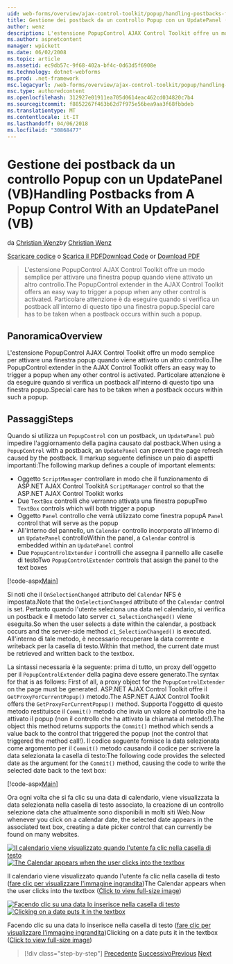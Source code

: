```yaml
---
uid: web-forms/overview/ajax-control-toolkit/popup/handling-postbacks-from-a-popup-control-with-an-updatepanel-vb
title: Gestione dei postback da un controllo Popup con un UpdatePanel (VB) | Documenti Microsoft
author: wenz
description: L'estensione PopupControl AJAX Control Toolkit offre un modo semplice per attivare una finestra popup quando viene attivato un altro controllo. Particolare attenzione deve essere eseguita...
ms.author: aspnetcontent
manager: wpickett
ms.date: 06/02/2008
ms.topic: article
ms.assetid: ec9db57c-9f68-402a-bf4c-0d63d5f6908e
ms.technology: dotnet-webforms
ms.prod: .net-framework
msc.legacyurl: /web-forms/overview/ajax-control-toolkit/popup/handling-postbacks-from-a-popup-control-with-an-updatepanel-vb
msc.type: authoredcontent
ms.openlocfilehash: 312927e01911ea705d0614eac462cd034820c7b4
ms.sourcegitcommit: f8852267f463b62d7f975e56bea9aa3f68fbbdeb
ms.translationtype: MT
ms.contentlocale: it-IT
ms.lasthandoff: 04/06/2018
ms.locfileid: "30868477"
---
```

<a name="handling-postbacks-from-a-popup-control-with-an-updatepanel-vb"></a><span data-ttu-id="7c646-104">Gestione dei postback da un controllo Popup con un UpdatePanel (VB)</span><span class="sxs-lookup"><span data-stu-id="7c646-104">Handling Postbacks from A Popup Control With an UpdatePanel (VB)</span></span>
====================
<span data-ttu-id="7c646-105">da [Christian Wenz](https://github.com/wenz)</span><span class="sxs-lookup"><span data-stu-id="7c646-105">by [Christian Wenz](https://github.com/wenz)</span></span>

<span data-ttu-id="7c646-106">[Scaricare codice](http://download.microsoft.com/download/9/3/f/93f8daea-bebd-4821-833b-95205389c7d0/PopupControl2.vb.zip) o [Scarica il PDF](http://download.microsoft.com/download/2/d/c/2dc10e34-6983-41d4-9c08-f78f5387d32b/popupcontrol2VB.pdf)</span><span class="sxs-lookup"><span data-stu-id="7c646-106">[Download Code](http://download.microsoft.com/download/9/3/f/93f8daea-bebd-4821-833b-95205389c7d0/PopupControl2.vb.zip) or [Download PDF](http://download.microsoft.com/download/2/d/c/2dc10e34-6983-41d4-9c08-f78f5387d32b/popupcontrol2VB.pdf)</span></span>

> <span data-ttu-id="7c646-107">L'estensione PopupControl AJAX Control Toolkit offre un modo semplice per attivare una finestra popup quando viene attivato un altro controllo.</span><span class="sxs-lookup"><span data-stu-id="7c646-107">The PopupControl extender in the AJAX Control Toolkit offers an easy way to trigger a popup when any other control is activated.</span></span> <span data-ttu-id="7c646-108">Particolare attenzione è da eseguire quando si verifica un postback all'interno di questo tipo una finestra popup.</span><span class="sxs-lookup"><span data-stu-id="7c646-108">Special care has to be taken when a postback occurs within such a popup.</span></span>


## <a name="overview"></a><span data-ttu-id="7c646-109">Panoramica</span><span class="sxs-lookup"><span data-stu-id="7c646-109">Overview</span></span>

<span data-ttu-id="7c646-110">L'estensione PopupControl AJAX Control Toolkit offre un modo semplice per attivare una finestra popup quando viene attivato un altro controllo.</span><span class="sxs-lookup"><span data-stu-id="7c646-110">The PopupControl extender in the AJAX Control Toolkit offers an easy way to trigger a popup when any other control is activated.</span></span> <span data-ttu-id="7c646-111">Particolare attenzione è da eseguire quando si verifica un postback all'interno di questo tipo una finestra popup.</span><span class="sxs-lookup"><span data-stu-id="7c646-111">Special care has to be taken when a postback occurs within such a popup.</span></span>

## <a name="steps"></a><span data-ttu-id="7c646-112">Passaggi</span><span class="sxs-lookup"><span data-stu-id="7c646-112">Steps</span></span>

<span data-ttu-id="7c646-113">Quando si utilizza un `PopupControl` con un postback, un `UpdatePanel` può impedire l'aggiornamento della pagina causato dal postback.</span><span class="sxs-lookup"><span data-stu-id="7c646-113">When using a `PopupControl` with a postback, an `UpdatePanel` can prevent the page refresh caused by the postback.</span></span> <span data-ttu-id="7c646-114">Il markup seguente definisce un paio di aspetti importanti:</span><span class="sxs-lookup"><span data-stu-id="7c646-114">The following markup defines a couple of important elements:</span></span>

- <span data-ttu-id="7c646-115">Oggetto `ScriptManager` controllare in modo che il funzionamento di ASP.NET AJAX Control Toolkit</span><span class="sxs-lookup"><span data-stu-id="7c646-115">A `ScriptManager` control so that the ASP.NET AJAX Control Toolkit works</span></span>
- <span data-ttu-id="7c646-116">Due `TextBox` controlli che verranno attivata una finestra popup</span><span class="sxs-lookup"><span data-stu-id="7c646-116">Two `TextBox` controls which will both trigger a popup</span></span>
- <span data-ttu-id="7c646-117">Oggetto `Panel` controllo che verrà utilizzato come finestra popup</span><span class="sxs-lookup"><span data-stu-id="7c646-117">A `Panel` control that will serve as the popup</span></span>
- <span data-ttu-id="7c646-118">All'interno del pannello, un `Calendar` controllo incorporato all'interno di un `UpdatePanel` controllo</span><span class="sxs-lookup"><span data-stu-id="7c646-118">Within the panel, a `Calendar` control is embedded within an `UpdatePanel` control</span></span>
- <span data-ttu-id="7c646-119">Due `PopupControlExtender` i controlli che assegna il pannello alle caselle di testo</span><span class="sxs-lookup"><span data-stu-id="7c646-119">Two `PopupControlExtender` controls that assign the panel to the text boxes</span></span>

[!code-aspx[Main](handling-postbacks-from-a-popup-control-with-an-updatepanel-vb/samples/sample1.aspx)]

<span data-ttu-id="7c646-120">Si noti che il `OnSelectionChanged` attributo del `Calendar` NFS è impostata.</span><span class="sxs-lookup"><span data-stu-id="7c646-120">Note that the `OnSelectionChanged` attribute of the `Calendar` control is set.</span></span> <span data-ttu-id="7c646-121">Pertanto quando l'utente seleziona una data nel calendario, si verifica un postback e il metodo lato server `c1_SelectionChanged()` viene eseguita.</span><span class="sxs-lookup"><span data-stu-id="7c646-121">So when the user selects a date within the calendar, a postback occurs and the server-side method `c1_SelectionChanged()` is executed.</span></span> <span data-ttu-id="7c646-122">All'interno di tale metodo, è necessario recuperare la data corrente e writeback per la casella di testo.</span><span class="sxs-lookup"><span data-stu-id="7c646-122">Within that method, the current date must be retrieved and written back to the textbox.</span></span>

<span data-ttu-id="7c646-123">La sintassi necessaria è la seguente: prima di tutto, un proxy dell'oggetto per il `PopupControlExtender` della pagina deve essere generato.</span><span class="sxs-lookup"><span data-stu-id="7c646-123">The syntax for that is as follows: First of all, a proxy object for the `PopupControlExtender` on the page must be generated.</span></span> <span data-ttu-id="7c646-124">ASP.NET AJAX Control Toolkit offre il `GetProxyForCurrentPopup()` metodo.</span><span class="sxs-lookup"><span data-stu-id="7c646-124">The ASP.NET AJAX Control Toolkit offers the `GetProxyForCurrentPopup()` method.</span></span> <span data-ttu-id="7c646-125">Supporta l'oggetto di questo metodo restituisce il `Commit()` metodo che invia un valore al controllo che ha attivato il popup (non il controllo che ha attivato la chiamata al metodo!).</span><span class="sxs-lookup"><span data-stu-id="7c646-125">The object this method returns supports the `Commit()` method which sends a value back to the control that triggered the popup (not the control that triggered the method call!).</span></span> <span data-ttu-id="7c646-126">Il codice seguente fornisce la data selezionata come argomento per il `Commit()` metodo causando il codice per scrivere la data selezionata la casella di testo:</span><span class="sxs-lookup"><span data-stu-id="7c646-126">The following code provides the selected date as the argument for the `Commit()` method, causing the code to write the selected date back to the text box:</span></span>

[!code-aspx[Main](handling-postbacks-from-a-popup-control-with-an-updatepanel-vb/samples/sample2.aspx)]

<span data-ttu-id="7c646-127">Ora ogni volta che si fa clic su una data di calendario, viene visualizzata la data selezionata nella casella di testo associato, la creazione di un controllo selezione data che attualmente sono disponibili in molti siti Web.</span><span class="sxs-lookup"><span data-stu-id="7c646-127">Now whenever you click on a calendar date, the selected date appears in the associated text box, creating a date picker control that can currently be found on many websites.</span></span>


<span data-ttu-id="7c646-128">[![Il calendario viene visualizzato quando l'utente fa clic nella casella di testo](handling-postbacks-from-a-popup-control-with-an-updatepanel-vb/_static/image2.png)](handling-postbacks-from-a-popup-control-with-an-updatepanel-vb/_static/image1.png)</span><span class="sxs-lookup"><span data-stu-id="7c646-128">[![The Calendar appears when the user clicks into the textbox](handling-postbacks-from-a-popup-control-with-an-updatepanel-vb/_static/image2.png)](handling-postbacks-from-a-popup-control-with-an-updatepanel-vb/_static/image1.png)</span></span>

<span data-ttu-id="7c646-129">Il calendario viene visualizzato quando l'utente fa clic nella casella di testo ([fare clic per visualizzare l'immagine ingrandita](handling-postbacks-from-a-popup-control-with-an-updatepanel-vb/_static/image3.png))</span><span class="sxs-lookup"><span data-stu-id="7c646-129">The Calendar appears when the user clicks into the textbox ([Click to view full-size image](handling-postbacks-from-a-popup-control-with-an-updatepanel-vb/_static/image3.png))</span></span>


<span data-ttu-id="7c646-130">[![Facendo clic su una data lo inserisce nella casella di testo](handling-postbacks-from-a-popup-control-with-an-updatepanel-vb/_static/image5.png)](handling-postbacks-from-a-popup-control-with-an-updatepanel-vb/_static/image4.png)</span><span class="sxs-lookup"><span data-stu-id="7c646-130">[![Clicking on a date puts it in the textbox](handling-postbacks-from-a-popup-control-with-an-updatepanel-vb/_static/image5.png)](handling-postbacks-from-a-popup-control-with-an-updatepanel-vb/_static/image4.png)</span></span>

<span data-ttu-id="7c646-131">Facendo clic su una data lo inserisce nella casella di testo ([fare clic per visualizzare l'immagine ingrandita](handling-postbacks-from-a-popup-control-with-an-updatepanel-vb/_static/image6.png))</span><span class="sxs-lookup"><span data-stu-id="7c646-131">Clicking on a date puts it in the textbox ([Click to view full-size image](handling-postbacks-from-a-popup-control-with-an-updatepanel-vb/_static/image6.png))</span></span>

> [!div class="step-by-step"]
> <span data-ttu-id="7c646-132">[Precedente](using-multiple-popup-controls-vb.md)
> [Successivo](handling-postbacks-from-a-popup-control-without-an-updatepanel-vb.md)</span><span class="sxs-lookup"><span data-stu-id="7c646-132">[Previous](using-multiple-popup-controls-vb.md)
[Next](handling-postbacks-from-a-popup-control-without-an-updatepanel-vb.md)</span></span>
